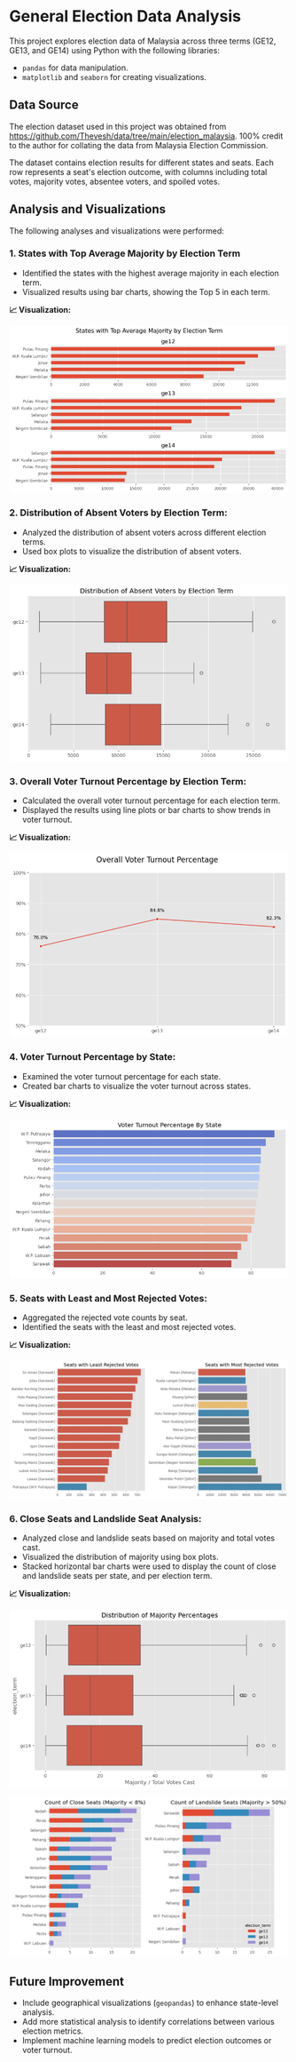 # General Election Data Analysis

This project explores election data of Malaysia across three terms (GE12, GE13, and GE14) using Python with the following libraries:

- `pandas` for data manipulation.
- `matplotlib` and `seaborn` for creating visualizations.

## Data Source
The election dataset used in this project was obtained from https://github.com/Thevesh/data/tree/main/election_malaysia. 100% credit to the author for collating the data from Malaysia Election Commission.

The dataset contains election results for different states and seats. 
Each row represents a seat's election outcome, with columns including total votes, 
majority votes, absentee voters, and spoiled votes.

## Analysis and Visualizations
The following analyses and visualizations were performed:

### 1. States with Top Average Majority by Election Term
- Identified the states with the highest average majority in each election term.
- Visualized results using bar charts, showing the Top 5 in each term.

**📈 Visualization:**

![](charts/majority.png)

### 2. Distribution of Absent Voters by Election Term:
- Analyzed the distribution of absent voters across different election terms.
- Used box plots to visualize the distribution of absent voters.

**📈 Visualization:**

![](charts/absent.png)

### 3. Overall Voter Turnout Percentage by Election Term:
- Calculated the overall voter turnout percentage for each election term.
- Displayed the results using line plots or bar charts to show trends in voter turnout.

**📈 Visualization:**

![](charts/turnout-pct.png)

### 4. Voter Turnout Percentage by State:
- Examined the voter turnout percentage for each state.
- Created bar charts to visualize the voter turnout across states.

**📈 Visualization:**

![](charts/turnout-state.png)

### 5. Seats with Least and Most Rejected Votes:
- Aggregated the rejected vote counts by seat.
- Identified the seats with the least and most rejected votes.

**📈 Visualization:**

![](charts/rejected.png)

### 6. Close Seats and Landslide Seat Analysis:
- Analyzed close and landslide seats based on majority and total votes cast.
- Visualized the distribution of majority using box plots.
- Stacked horizontal bar charts were used to display the count of close and landslide seats per state, and per election term.

**📈 Visualization:**

![](charts/majority-dist.png)

![](charts/fight.png)

## Future Improvement

- Include geographical visualizations (`geopandas`) to enhance state-level analysis.
- Add more statistical analysis to identify correlations between various election metrics.
- Implement machine learning models to predict election outcomes or voter turnout.